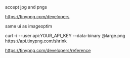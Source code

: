 
accept jpg and pngs

https://tinypng.com/developers

same ui as imageoptim

curl -i --user api:YOUR_API_KEY --data-binary @large.png https://api.tinypng.com/shrink

https://tinypng.com/developers/reference